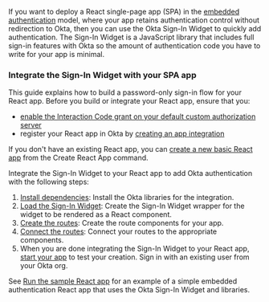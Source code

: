 If you want to deploy a React single-page app (SPA) in the [embedded authentication](/docs/concepts/redirect-vs-embedded/#embedded-authentication) model, where your app retains authentication control without redirection to Okta, then you can use the Okta Sign-In Widget to quickly add authentication. The Sign-In Widget is a JavaScript library that includes full sign-in features with Okta so the amount of authentication code you have to write for your app is minimal.

### Integrate the Sign-In Widget with your SPA app

This guide explains how to build a password-only sign-in flow for your React app. Before you build or integrate your React app, ensure that you:

* [enable the Interaction Code grant on your default custom authorization server](/docs/guides/oie-embedded-common-org-setup/main/#update-the-default-custom-authorization-server)
* register your React app in Okta by [creating an app integration](#create-an-okta-app-integration)

If you don't have an existing React app, you can [create a new basic React app](#create-a-react-app-optional) from the Create React App command.

Integrate the Sign-In Widget to your React app to add Okta authentication with the following steps:

 1. [Install dependencies](#install-dependencies): Install the Okta libraries for the integration.
 2. [Load the Sign-In Widget](#load-the-sign-in-widget): Create the Sign-In Widget wrapper for the widget to be rendered as a React component.
 3. [Create the routes](#create-the-routes): Create the route components for your app.
 4. [Connect the routes](#connect-the-routes): Connect your routes to the appropriate components.
 5. When you are done integrating the Sign-In Widget to your React app, [start your app](#start-your-app) to test your creation. Sign in with an existing user from your Okta org.

See [Run the sample React app](#run-the-sample-react-app) for an example of a simple embedded authentication React app that uses the Okta Sign-In Widget and libraries.
